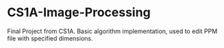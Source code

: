 # CS1A-Image-Processing
Final Project from CS1A. Basic algorithm implementation, used to edit PPM file with specified dimensions.
